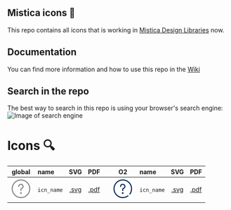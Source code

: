 ## Mistica icons :art:
This repo contains all icons that is working in [Mistica Design Libraries](https://github.com/Telefonica/mistica-design-libraries) now.
## Documentation
You can find more information and how to use this repo in the [Wiki](https://github.com/Telefonica/mistica-icons/wiki)
## Search in the repo
The best way to search in this repo is using your browser's search engine:
![Image of search engine](https://github.com/Telefonica/mistica-icons/blob/production/_resources/_imgs_github/github_img_1.png?raw=true)
# Icons :mag: 
| global | name | SVG | PDF | | O2 | name | SVG | PDF |
| :-: | :- | :-: | :-: | - | :-: | :- | :-: | :-: |
| ![icn_name](icn_export/Global/icn_name.svg) | `icn_name`  |  [.svg](icn_export/Global/icn_name.svg) | [.pdf](icn_export/Global/icn_name.pdf) |  | ![icn_name](icn_export/O2/icn_name.svg) | `icn_name`  |  [.svg](icn_export/O2/icn_name.svg) | [.pdf](icn_export/O2/icn_name.pdf) |  
